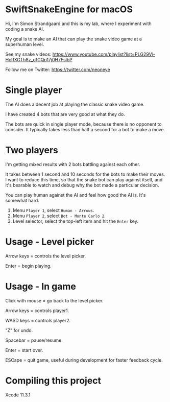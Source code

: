 # SwiftSnakeEngine for macOS

Hi, I'm Simon Strandgaard and this is my lab, where I experiment with coding a snake AI.

My goal is to make an AI that can play the snake video game at a superhuman level.

See my snake videos:
https://www.youtube.com/playlist?list=PLG29Vi-HcRXGTh8z_o1CQp17j0H7FslbP

Follow me on Twitter:
https://twitter.com/neoneye



# Single player

The AI does a decent job at playing the classic snake video game.

I have created 4 bots that are very good at what they do.

The bots are quick in single player mode, because there is no opponent to consider.
It typically takes less than half a second for a bot to make a move.


# Two players

I'm getting mixed results with 2 bots battling against each other.

It takes between 1 second and 10 seconds for the bots to make their moves.
I want to reduce this time, so that the snake bot can play against itself, 
and it's bearable to watch and debug why the bot made a particular decision.

You can play human against the AI and feel how good the AI is. It's somewhat hard.

1. Menu `Player 1`, select `Human - Arrows`.
2. Menu `Player 2`, select `Bot - Monte Carlo 2`.
3. Level selector, select the top-left item and hit the `Enter` key.


# Usage - Level picker

Arrow keys = controls the level picker.

Enter = begin playing.


# Usage - In game

Click with mouse = go back to the level picker.

Arrow keys = controls player1.

WASD keys = controls player2.

"Z" for undo.

Spacebar = pause/resume.

Enter = start over.

ESCape = quit game, useful during development for faster feedback cycle.


# Compiling this project

Xcode 11.3.1


